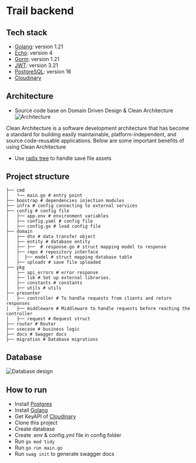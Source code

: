 # Trail backend

## Tech stack

- [Golang](https://golang.org/): version 1.21
- [Echo](https://echo.labstack.com/): version 4
- [Gorm](https://gorm.io/): version 1.21
- [JWT](https://jwt.io/): version 3.21
- [PostgreSQL](https://www.postgresql.org/): version 16
- [Cloudinary](https://cloudinary.com/)

## Architecture
- Source code base on Domain Driven Design & Clean Architecture
![Architecture](https://blog.cleancoder.com/uncle-bob/images/2012-08-13-the-clean-architecture/CleanArchitecture.jpg)

Clean Architecture is a software development architecture that has become a standard for building easily maintainable, platform-independent, and source code-reusable applications. Below are some important benefits of using Clean Architecture
-  Use [radix tree](https://en.wikipedia.org/wiki/Radix_tree) to handle save file assets

## Project structure

```
├── cmd
│   └── main.go # entry point
├── boostrap # dependencies injection modules
├── infra # config connecting to external services
├── config # config file
│   ├── app.env # environment variables
│   ├── config.yaml # config file
│   ├── config.go # load config file
├── domain
│   ├── dto # data transfer object
│   ├── entity # database entity
│   ├── ├──  # response.go # struct mapping model to response
│   ├── repo # repository interface
│   │  ├── model # struct mapping database table
│   ├── uploads # save file uploaded
├── pkg
│   ├── api_errors # error response
│   ├── lib # Set up external libraries.
│   ├── constants # constants
│   ├── utils # utils
├── presenter
│   ├── controller # To handle requests from clients and return responses
│   ├── middleware # Middleware to handle requests before reaching the controller
│   ├── request # Request struct
├── router # Router
├── usecase # business logic
├── docs # Swagger docs
├── migration # Database migrations
```

## Database
![Database design](https://res.cloudinary.com/dsr2xnaj7/image/upload/v1695718620/database_uai7ty.png)

## How to run
- Install [Postgres](https://www.postgresql.org/download/)
- Install [Golang](https://golang.org/doc/install)
- Get KeyAPI of [Cloudinary](https://cloudinary.com/)
- Clone this project
- Create database
- Create .env & config.yml file in config folder
- Run ``` go mod tidy ```
- Run ``` go run main.go ```
- Run ``` swag init ``` to generate swagger docs


